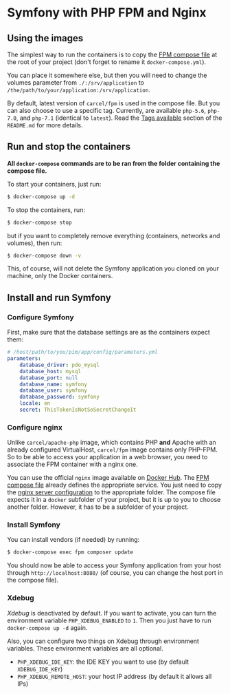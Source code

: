 # Symfony with PHP FPM and Nginx

## Using the images

The simplest way to run the containers is to copy the [FPM compose file](https://github.com/damien-carcel/Dockerfiles/blob/master/Docs/symfony/docker-compose.yml.fpm_dist) at the root of your project (don't forget to rename it `docker-compose.yml`).

You can place it somewhere else, but then you will need to change the volumes parameter from `./:/srv/application` to `/the/path/to/your/application:/srv/application`.

By default, latest version of `carcel/fpm` is used in the compose file. But you can also choose to use a specific tag. Currently, are available `php-5.6`, `php-7.0`, and `php-7.1` (identical to `latest`).
Read the [Tags available](https://github.com/damien-carcel/Dockerfiles/blob/master/README.md#github-branches-and-corresponding-docker-hub-tags) section of the `README.md` for more details.

## Run and stop the containers

**All `docker-compose` commands are to be ran from the folder containing the compose file.**

To start your containers, just run:

```bash
$ docker-compose up -d
```

To stop the containers, run:

```bash
$ docker-compose stop
```

but if you want to completely remove everything (containers, networks and volumes), then run:

```bash
$ docker-compose down -v
```

This, of course, will not delete the Symfony application you cloned on your machine, only the Docker containers. 

## Install and run Symfony

### Configure Symfony

First, make sure that the database settings are as the containers expect them:

```yaml
# /host/path/to/you/pim/app/config/parameters.yml
parameters:
    database_driver: pdo_mysql
    database_host: mysql
    database_port: null
    database_name: symfony
    database_user: symfony
    database_password: symfony
    locale: en
    secret: ThisTokenIsNotSoSecretChangeIt
```

### Configure nginx

Unlike `carcel/apache-php` image, which contains PHP **and** Apache with an already configured VirtualHost, `carcel/fpm` image contains only PHP-FPM.
So to be able to access your application in a web browser, you need to associate the FPM container with a nginx one.

You can use the official `nginx` image available on [Docker Hub](https://hub.docker.com/_/nginx/). The [FPM compose file](https://github.com/damien-carcel/Dockerfiles/blob/master/Docs/symfony/docker-compose.yml.fpm_dist) already defines the appropriate service.
You just need to copy the [nginx server configuration](https://github.com/damien-carcel/Dockerfiles/blob/master/Docs/symfony/nginx.conf) to the appropriate folder.
The compose file expects it in a `docker` subfolder of your project, but it is up to you to choose another folder. However, it has to be a subfolder of your project.

### Install Symfony

You can install vendors (if needed) by running:

```bash
$ docker-compose exec fpm composer update
```

You should now be able to access your Symfony application from your host through `http://localhost:8080/` (of course, you can change the host port in the compose file).

### Xdebug

*Xdebug* is deactivated by default. If you want to activate, you can turn the environment variable `PHP_XDEBUG_ENABLED` to `1`. Then you just have to run `docker-compose up -d` again.

Also, you can configure two things on Xdebug through environment variables. These environment variables are all optional.
- `PHP_XDEBUG_IDE_KEY`: the IDE KEY you want to use (by default `XDEBUG_IDE_KEY`)
- `PHP_XDEBUG_REMOTE_HOST`: your host IP address (by default it allows all IPs)
